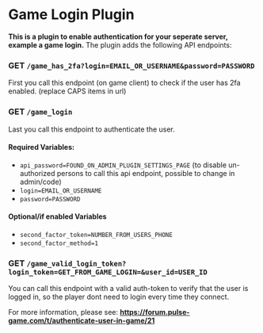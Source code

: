 # **Game Login** Plugin

**This is a plugin to enable authentication for your seperate server, example a game login.**
The plugin adds the following API endpoints:


### GET ```/game_has_2fa?login=EMAIL_OR_USERNAME&password=PASSWORD```
First you call this endpoint (on game client) to check if the user has 2fa enabled. (replace CAPS items in url)


### GET ```/game_login```
Last you call this endpoint to authenticate the user.

#### **Required Variables:**
- ```api_password=FOUND_ON_ADMIN_PLUGIN_SETTINGS_PAGE``` (to disable un-authorized persons to call this api endpoint, possible to change in admin/code)
- ```login=EMAIL_OR_USERNAME```
- ```password=PASSWORD```

#### **Optional/if enabled Variables**
- ```second_factor_token=NUMBER_FROM_USERS_PHONE```
- ```second_factor_method=1```

### GET ```/game_valid_login_token?login_token=GET_FROM_GAME_LOGIN=&user_id=USER_ID```
You can call this endpoint with a valid auth-token to verify that the user is logged in, so the player dont need to login every time they connect.

For more information, please see: **https://forum.pulse-game.com/t/authenticate-user-in-game/21**
